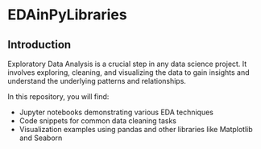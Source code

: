 # EDAinPyLibraries

## Introduction

Exploratory Data Analysis is a crucial step in any data science project. It involves exploring, cleaning, and visualizing the data to gain insights and understand the underlying patterns and relationships.

In this repository, you will find:

- Jupyter notebooks demonstrating various EDA techniques
- Code snippets for common data cleaning tasks
- Visualization examples using pandas and other libraries like Matplotlib and Seaborn

